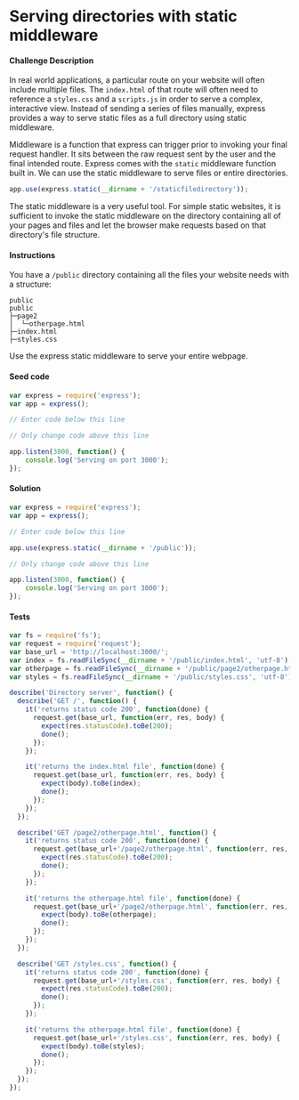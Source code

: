 #  Serving directories with static middleware

#### Challenge Description

In real world applications, a particular route on your website will often include multiple files. The `index.html` of that route will often need to reference a `styles.css` and a `scripts.js` in order to serve a complex, interactive view. Instead of sending a series of files manually, express provides a way to serve static files as a full directory using static middleware.

Middleware is a function that express can trigger prior to invoking your final request handler. It sits between the raw request sent by the user and the final intended route. Express comes with the `static` middleware function built in. We can use the static middleware to serve files or entire directories.

```javascript
app.use(express.static(__dirname + '/staticfiledirectory'));
```
The static middleware is a very useful tool. For simple static websites, it is sufficient to invoke the static middleware on the directory containing all of your pages and files and let the browser make requests based on that directory's file structure.

#### Instructions

You have a `/public` directory containing all the files your website needs with a structure:
```
public
public
├─page2
│  └─otherpage.html
├─index.html
├─styles.css
```
Use the express static middleware to serve your entire webpage.

#### Seed code

```javascript
var express = require('express');
var app = express();

// Enter code below this line

// Only change code above this line

app.listen(3000, function() {
    console.log('Serving on port 3000');
});
```

#### Solution

```javascript
var express = require('express');
var app = express();

// Enter code below this line

app.use(express.static(__dirname + '/public'));

// Only change code above this line

app.listen(3000, function() {
    console.log('Serving on port 3000');
});
```

#### Tests

```javascript
var fs = require('fs');
var request = require('request');
var base_url = 'http://localhost:3000/';
var index = fs.readFileSync(__dirname + '/public/index.html', 'utf-8');
var otherpage = fs.readFileSync(__dirname + '/public/page2/otherpage.html', 'utf-8');
var styles = fs.readFileSync(__dirname + '/public/styles.css', 'utf-8');

describe('Directory server', function() {
  describe('GET /', function() {
    it('returns status code 200', function(done) {
      request.get(base_url, function(err, res, body) {
        expect(res.statusCode).toBe(200);
        done();
      });
    });

    it('returns the index.html file', function(done) {
      request.get(base_url, function(err, res, body) {
        expect(body).toBe(index);
        done();
      });
    });
  });

  describe('GET /page2/otherpage.html', function() {
    it('returns status code 200', function(done) {
      request.get(base_url+'/page2/otherpage.html', function(err, res, body) {
        expect(res.statusCode).toBe(200);
        done();
      });
    });

    it('returns the otherpage.html file', function(done) {
      request.get(base_url+'/page2/otherpage.html', function(err, res, body) {
        expect(body).toBe(otherpage);
        done();
      });
    });
  });

  describe('GET /styles.css', function() {
    it('returns status code 200', function(done) {
      request.get(base_url+'/styles.css', function(err, res, body) {
        expect(res.statusCode).toBe(200);
        done();
      });
    });

    it('returns the otherpage.html file', function(done) {
      request.get(base_url+'/styles.css', function(err, res, body) {
        expect(body).toBe(styles);
        done();
      });
    });
  });
});
```

